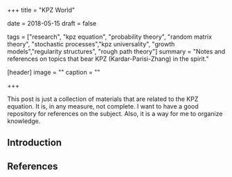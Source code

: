 +++
title = "KPZ World"

date = 2018-05-15
draft = false

tags = ["research", "kpz equation", "probability theory", "random matrix theory", "stochastic processes","kpz universality", "growth models","regularity structures", "rough path theory"]
summary = "Notes and references on topics that bear KPZ (Kardar-Parisi-Zhang) in the spirit."

[header]
image = ""
caption = ""

+++

This post is just a collection of materials that are related to the KPZ equation. It is, in any measure, not complete. I want to have a good repository for references on the subject. Also, it is a way for me to organize knowledge. 

## Introduction

## References

